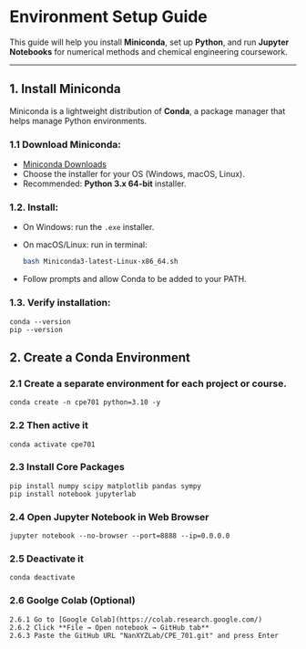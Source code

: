 # Environment Setup Guide

This guide will help you install **Miniconda**, set up **Python**, and run **Jupyter Notebooks** for numerical methods and chemical engineering coursework.

---

## 1. Install Miniconda

Miniconda is a lightweight distribution of **Conda**, a package manager that helps manage Python environments.

### 1.1 Download Miniconda:
   - [Miniconda Downloads](https://docs.conda.io/en/latest/miniconda.html)
   - Choose the installer for your OS (Windows, macOS, Linux).  
   - Recommended: **Python 3.x 64-bit** installer.

### 1.2. Install:
   - On Windows: run the `.exe` installer.
   - On macOS/Linux: run in terminal:

     ```bash
     bash Miniconda3-latest-Linux-x86_64.sh
     ```

   - Follow prompts and allow Conda to be added to your PATH.

### 1.3. Verify installation:
     
   ```
   conda --version
   pip --version
   ```

## 2. Create a Conda Environment

### 2.1 Create a separate environment for each project or course.

   ```
   conda create -n cpe701 python=3.10 -y
   ```

### 2.2 Then active it

   ```
   conda activate cpe701
   ```

### 2.3 Install Core Packages

   ```
   pip install numpy scipy matplotlib pandas sympy
   pip install notebook jupyterlab
   ```

### 2.4 Open Jupyter Notebook in Web Browser

   ```
   jupyter notebook --no-browser --port=8888 --ip=0.0.0.0
   ```

### 2.5 Deactivate it 

   ```
   conda deactivate
   ```

### 2.6 Goolge Colab (Optional)

    2.6.1 Go to [Google Colab](https://colab.research.google.com/)
    2.6.2 Click **File → Open notebook → GitHub tab**
    2.6.3 Paste the GitHub URL "NanXYZLab/CPE_701.git" and press Enter

